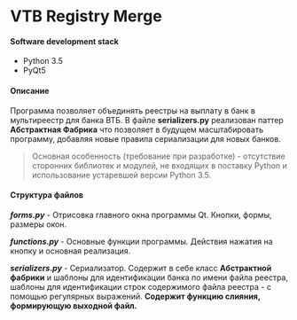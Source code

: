 # VTB Registry Merge

#### Software development stack ####
- Python 3.5
- PyQt5


#### Описание ####
Программа позволяет объединять реестры на выплату в банк в мультиреестр для банка ВТБ.
В файле **serializers.py** реализован паттер **Абстрактная Фабрика** что позволяет в будущем масштабировать 
программу, добавляя новые правила сериализации для новых банков.

> Основная особенность (требование при разработке) - отсутствие сторонних библиотек и модулей, не входящих в 
поставку Python и использование устаревшей версии Python 3.5.

#### Структура файлов ####

***forms.py*** - Отрисовка главного окна программы Qt. Кнопки, формы, размеры окон.

***functions.py*** - Основные функции программы. Действия нажатия на кнопку и основная реализация.

***serializers.py*** - Сериализатор. Содержит в себе класс **Абстрактной фабрики** и шаблоны для идентификации банка по 
имени файла реестра, шаблоны для идентификации строк содержимого файла реестра - с помощью регулярных выражений. 
**Содержит функцию слияния, формирующую выходной файл.**
